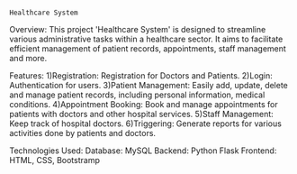                                                                             Healthcare System
Overview:
	This project 'Healthcare System' is designed to streamline various administrative tasks within a healthcare sector. It aims to facilitate efficient management of patient records, appointments, staff management and more.

Features:
1)Registration:
	Registration for Doctors and Patients.
2)Login:
	Authentication for users.
3)Patient Management: 
	Easily add, update, delete and manage patient records, including personal information, medical conditions.
4)Appointment Booking: 
	Book and manage appointments for patients with doctors and other hospital services.
5)Staff Management: 
	Keep track of hospital doctors.
6)Triggering: 
	Generate reports for various activities done by patients and doctors.


Technologies Used:
Database: MySQL
Backend: Python Flask
Frontend: HTML, CSS, Bootstramp
